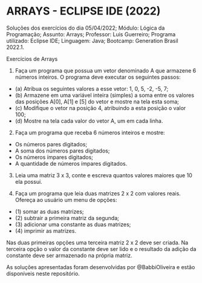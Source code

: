 # ARRAYS - ECLIPSE IDE (2022)

Soluções dos exercícios do dia 05/04/2022; 
Módulo: Lógica da Programação; 
Assunto: Arrays; 
Professor: Luis Guerreiro; 
Programa utilizado: Eclipse IDE; 
Linguagem: Java;
Bootcamp: Generation Brasil 2022.1.

Exercícios de Arrays

1. Faça um programa que possua um vetor denominado A que armazene 6 números inteiros. O programa deve executar os seguintes passos: 

- (a) Atribua os seguintes valores a esse vetor: 1, 0, 5, -2, -5, 7; 
- (b) Armazene em uma variável inteira (simples) a soma entre os valores das posições A[0], A[1] e  [5] do vetor e mostre na tela esta soma; 
- (c) Modifique o vetor na posição 4, atribuindo a esta posição o valor 100; 
- (d) Mostre na tela cada valor do vetor A, um em cada linha.

2. Faça um programa que receba 6 números inteiros e mostre: 

- Os números pares digitados;  
- A soma dos números pares digitados; 
- Os números ímpares digitados; 
- A quantidade de números ímpares digitados.

3. Leia uma matriz 3 x 3, conte e escreva quantos valores maiores que 10 ela possui.

4. Faça um programa que leia duas matrizes 2 x 2 com valores reais. Ofereça ao usuário um menu de opções:

- (1) somar as duas matrizes;
- (2) subtrair a primeira matriz da segunda;
- (3) adicionar uma constante as duas matrizes;
- (4) imprimir as matrizes.

Nas duas primeiras opções uma terceira matriz 2 x 2 deve ser criada. Na terceira opção o valor da constante deve ser lido e o resultado da adição da constante deve ser armazenado na própria matriz.


As soluções apresentadas foram desenvolvidas por @BabbiOliveira e estão disponíveis neste repositório.